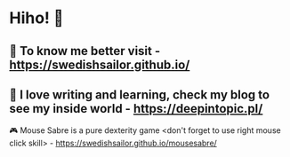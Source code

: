 # Hiho! 🌚

🙋‍  To know me better visit - https://swedishsailor.github.io/
---
📘  I love **writing** and **learning**, check my blog to see my inside world - https://deepintopic.pl/
---
🎮  Mouse Sabre is a pure dexterity game <don't forget to use right mouse click skill> - https://swedishsailor.github.io/mousesabre/

<!--🧶  I love juggling, especially **diabolo** and **yoyo** - link soon-->

<!--![Image Title](https://i.postimg.cc/VkcGdDQ6/skykicia-kopia.png)
### Space cat wishes you good day-->
<!-- 

---
❓ Let's test your knowledge with some **quizes** - https://swedishsailor.github.io/quiz/ - in progress

---
🍉  Hungry? Check out my "**SpicyBook**" site, where you can find **1001** recipes - https://swedishsailor.github.io/spicybook/ - in progress

**swedishsailor/swedishsailor** is a ✨ _special_ ✨ repository because its `README.md` (this file) appears on your GitHub profile.

Here are some ideas to get you started:

- 🔭 I’m currently working on ...
- 🌱 I’m currently learning ...
- 👯 I’m looking to collaborate on ...
- 🤔 I’m looking for help with ...
- 💬 Ask me about ...
- 📫 How to reach me: ...
- 😄 Pronouns: ...
- ⚡ Fun fact: ...

![alt text](https://i.postimg.cc/Pr9pcDdL/small-scared-basil.gif)
-->
